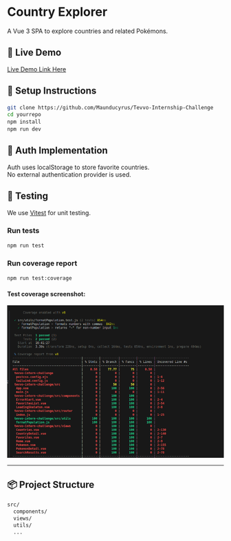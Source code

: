 # Country Explorer

A Vue 3 SPA to explore countries and related Pokémons.

## 🚀 Live Demo

[Live Demo Link Here](https://tevvo-internship-challenge.vercel.app/)

## 🔧 Setup Instructions

```sh
git clone https://github.com/Maunducyrus/Tevvo-Internship-Challenge
cd yourrepo
npm install
npm run dev
```

## 🔑 Auth Implementation

Auth uses localStorage to store favorite countries.  
No external authentication provider is used.

## 🧪 Testing

We use [Vitest](https://vitest.dev/) for unit testing.

### Run tests

```sh
npm run test
```

### Run coverage report

```sh
npm run test:coverage
```

#### Test coverage screenshot:

![Coverage Screenshot](./images/test.png)

---

## 📦 Project Structure

```
src/
  components/
  views/
  utils/
  ...
```